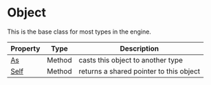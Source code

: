 # Object #
This is the base class for most types in the engine.

| Property | Type | Description |
|-|-|-|
| [As](Object_As.md) | Method | casts this object to another type |
| [Self](Object_Self.md) | Method | returns a shared pointer to this object |